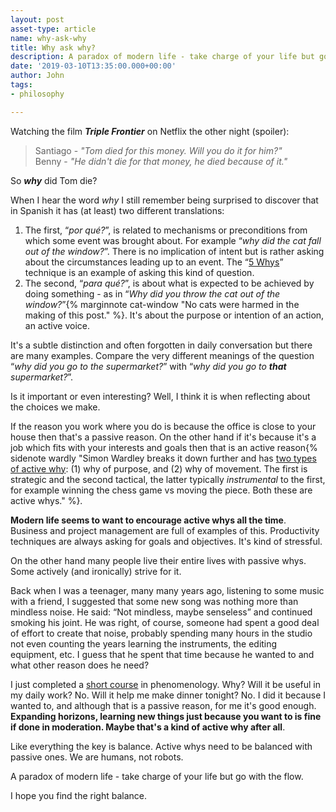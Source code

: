 ```yaml
---
layout: post
asset-type: article
name: why-ask-why
title: Why ask why?
description: A paradox of modern life - take charge of your life but go with the flow.
date: '2019-03-10T13:35:00.000+00:00'
author: John
tags:
- philosophy

---
```


Watching the film _**Triple Frontier**_ on Netflix the other night (spoiler):

> Santiago - _"Tom died for this money. Will you do it for him?"_  
> Benny - _"He didn't die for that money, he died because of it."_  

So _**why**_ did Tom die?

When I hear the word *why* I still remember being surprised to discover that in Spanish it has (at least) two different translations: 
1. The first, “*por qué?*”, is related to mechanisms or preconditions from which some event was brought about. For example “*why did the cat fall out of the window?*”. There is no implication of intent but is rather asking about the circumstances leading up to an event. The “[5 Whys](https://en.wikipedia.org/wiki/5_Whys)” technique is an example of asking this kind of question.
2. The second, “*para qué?*”, is about what is expected to be achieved by doing something - as in “*Why did you throw the cat out of the window?*”{% marginnote cat-window "No cats were harmed in the making of this post." %}. It's about the purpose or intention of an action, an active voice.

It's a subtle distinction and often forgotten in daily conversation but there are many examples. Compare the very different meanings of the question “*why did you go to the supermarket?*” with “*why did you go to **that** supermarket?*”. 

Is it important or even interesting? Well, I think it is when reflecting about the choices we make. 

If the reason you work where you do is because the office is close to your house then that's a passive reason. On the other hand if it's because it's a job which fits with your interests and goals then that is an active reason{% sidenote wardly "Simon Wardley breaks it down further and has [two types of active why](https://blog.gardeviance.org/2016/11/how-to-master-strategy-as-simply-as-i.html):  (1) why of purpose, and (2) why of movement. The first is strategic and the second tactical, the latter typically *instrumental* to the first, for example winning the chess game vs moving the piece. Both these are active whys." %}. 

**Modern life seems to want to encourage active whys all the time**. Business and project management are full of examples of this. Productivity techniques are always asking for goals and objectives. It's kind of stressful.

On the other hand many people live their entire lives with passive whys. Some actively (and ironically) strive for it.

Back when I was a teenager, many many years ago, listening to some music with a friend, I suggested that some new song was nothing more than mindless noise. He said: “Not mindless, maybe senseless” and continued smoking his joint. He was right, of course, someone had spent a good deal of effort to create that noise, probably spending many hours in the studio not even counting the years learning the instruments, the editing equipment, etc. I guess that he spent that time because he wanted to and what other reason does he need?

I just completed a [short course](https://www.edx.org/es/course/conscious-mind-philosophical-road-trip-trinityx-t004x-0) in phenomenology. Why? Will it be useful in my daily work? No. Will it help me make dinner tonight? No. I did it because I wanted to, and although that is a passive reason, for me it's good enough. **Expanding horizons, learning new things just because you want to is fine if done in moderation. Maybe that's a kind of active why after all**.

Like everything the key is balance. Active whys need to be balanced with passive ones. We are humans, not robots. 

A paradox of modern life - take charge of your life but go with the flow.

I hope you find the right balance.

